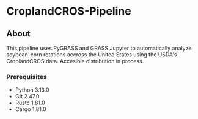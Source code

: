 # CroplandCROS-Pipeline

## About
This pipeline uses PyGRASS and GRASS.Jupyter to automatically analyze soybean-corn rotations accross the United States using the USDA's CroplandCROS data. Accesible distribution in process.

### Prerequisites
- Python 3.13.0
- Git 2.47.0
- Rustc 1.81.0
- Cargo 1.81.0
